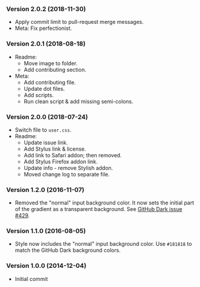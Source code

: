 ### Version 2.0.2 (2018-11-30)

* Apply commit limit to pull-request merge messages.
* Meta: Fix perfectionist.

### Version 2.0.1 (2018-08-18)

* Readme:
  * Move image to folder.
  * Add contributing section.
* Meta:
  * Add contributing file.
  * Update dot files.
  * Add scripts.
  * Run clean script & add missing semi-colons.

### Version 2.0.0 (2018-07-24)

* Switch file to `user.css`.
* Readme:
  * Update issue link.
  * Add Stylus link & license.
  * Add link to Safari addon; then removed.
  * Add Stylus Firefox addon link.
  * Update info - remove Stylish addon.
  * Moved change log to separate file.

### Version 1.2.0 (2016-11-07)

* Removed the "normal" input background color. It now sets the initial part of the gradient as a transparent background. See [GitHub Dark issue #429](https://github.com/StylishThemes/GitHub-Dark/issues/429).

### Version 1.1.0 (2016-08-05)

* Style now includes the "normal" input background color. Use `#181818` to match the GitHub Dark background colors.

### Version 1.0.0 (2014-12-04)

* Initial commit
